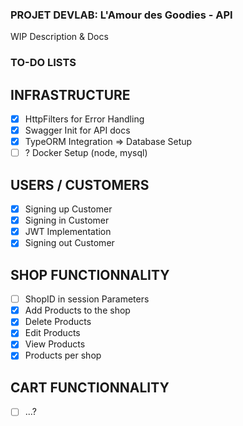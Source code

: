 ### **PROJET DEVLAB: L'Amour des Goodies - API**

WIP Description & Docs

### TO-DO LISTS

## INFRASTRUCTURE

- [x] HttpFilters for Error Handling
- [x] Swagger Init for API docs
- [x] TypeORM Integration => Database Setup
- [ ] ? Docker Setup (node, mysql)

## USERS / CUSTOMERS

- [x] Signing up Customer
- [x] Signing in Customer
- [x] JWT Implementation
- [x] Signing out Customer

## SHOP FUNCTIONNALITY

- [ ] ShopID in session Parameters
- [x] Add Products to the shop
- [x] Delete Products
- [x] Edit Products
- [x] View Products
- [x] Products per shop

## CART FUNCTIONNALITY

- [ ] ...?
